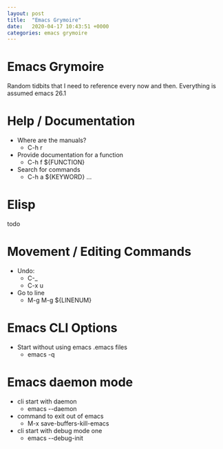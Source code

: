 ```yaml
---
layout: post
title:  "Emacs Grymoire"
date:   2020-04-17 10:43:51 +0000
categories: emacs grymoire
---
```


# Emacs Grymoire

Random tidbits that I need to reference every now and then. Everything is assumed emacs 26.1

# Help / Documentation

* Where are the manuals?
  - C-h r
* Provide documentation for a function
  - C-h f ${FUNCTION}
* Search for commands 
  - C-h a ${KEYWORD} ...

# Elisp

todo

# Movement / Editing Commands

* Undo: 
  - C-_
  - C-x u
* Go to line
  - M-g M-g ${LINENUM}


# Emacs CLI Options

* Start without using emacs .emacs files
  - emacs -q

# Emacs daemon mode

* cli start with daemon
  - emacs --daemon
* command to exit out of emacs
  - M-x save-buffers-kill-emacs
* cli start with debug mode one
  - emacs --debug-init
